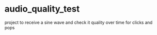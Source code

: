 # audio_quality_test
project to receive a sine wave and check it quality over time for clicks and pops
